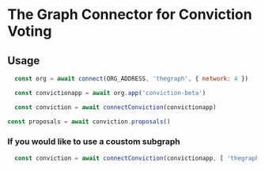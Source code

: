 # The Graph Connector for Conviction Voting

## Usage

```js
  const org = await connect(ORG_ADDRESS, 'thegraph', { network: 4 })

  const convictionapp = await org.app('conviction-beta')

  const conviction = await connectConviction(convictionapp)

const proposals = await conviction.proposals()
```


### If you would like to use a coustom subgraph

```js
  const conviction = await connectConviction(convictionapp, [ 'thegraph', <subgraph-url> ])
```
